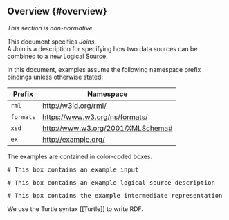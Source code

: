 ## Overview {#overview}

*This section is non-normative.*

This document specifies *Joins*.  
A Join is a description
for specifying how two data sources can be combined to a new Logical Source. 

In this document, examples assume 
the following namespace prefix bindings unless otherwise stated:

| Prefix    | Namespace                                        |
| --------- | ------------------------------------------------ |
| `rml`     | http://w3id.org/rml/                             |
| `formats` | https://www.w3.org/ns/formats/                   |
| `xsd`     | http://www.w3.org/2001/XMLSchema#                |
| `ex`      | http://example.org/                              |

The examples are contained in color-coded boxes. 

<pre class="ex-input">
# This box contains an example input
</pre>

<pre class="ex-source">
# This box contains an example logical source description
</pre>

<pre class="ex-intermediate">
# This box contains the example intermediate representation
</pre>

We use the Turtle syntax [[Turtle]] to write RDF.